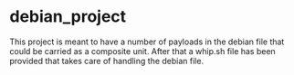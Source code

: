 # debian_project
This project is meant to have a number of payloads in the debian file that could be carried as a composite unit. After that a whip.sh file has been provided that takes care of handling the debian file. 
